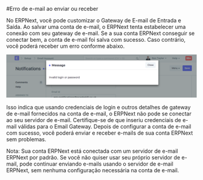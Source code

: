 #Erro de e-mail ao enviar ou receber


No ERPNext, você pode customizar o Gateway de E-mail de Entrada e Saída. Ao salvar uma conta de e-mail, o ERPNext tenta estabelecer uma conexão com seu gateway de e-mail. Se a sua conta ERPNext conseguir se conectar bem, a conta de e-mail foi salva com sucesso. Caso contrário, você poderá receber um erro conforme abaixo.


![Erro de e-mail](/files/email-error.png)


Isso indica que usando credenciais de login e outros detalhes de gateway de e-mail fornecidos na conta de e-mail, o ERPNext não pode se conectar ao seu servidor de e-mail. Certifique-se de que inseriu credenciais de e-mail válidas para o Email Gateway. Depois de configurar a conta de e-mail com sucesso, você poderá enviar e receber e-mails de sua conta ERPNext sem problemas.


Nota: Sua conta ERPNext está conectada com um servidor de e-mail ERPNext por padrão. Se você não quiser usar seu próprio servidor de e-mail, pode continuar enviando e-mails usando o servidor de e-mail ERPNext, sem nenhuma configuração necessária na conta de e-mail.